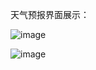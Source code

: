 天气预报界面展示：

![image](https://github.com/104lfk/Weather/assets/92715092/b49025af-1507-4f56-b370-0299797c9c53)


![image](https://github.com/104lfk/Weather/assets/92715092/118e4fd7-d97a-40ac-91d6-2ec1ac03c280)
